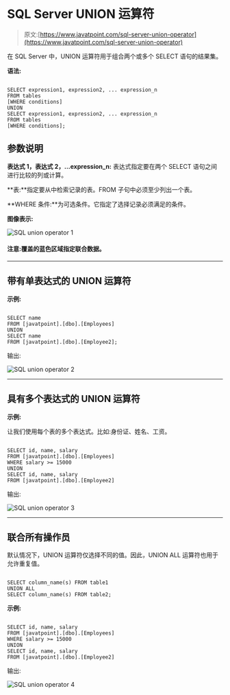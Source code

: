 # SQL Server UNION 运算符

> 原文:[https://www.javatpoint.com/sql-server-union-operator](https://www.javatpoint.com/sql-server-union-operator)

在 SQL Server 中，UNION 运算符用于组合两个或多个 SELECT 语句的结果集。

**语法:**

```

SELECT expression1, expression2, ... expression_n
FROM tables
[WHERE conditions]
UNION      
SELECT expression1, expression2, ... expression_n
FROM tables
[WHERE conditions]; 

```

## 参数说明

**表达式 1，表达式 2，...expression_n:** 表达式指定要在两个 SELECT 语句之间进行比较的列或计算。

**表:**指定要从中检索记录的表。FROM 子句中必须至少列出一个表。

**WHERE 条件:**为可选条件。它指定了选择记录必须满足的条件。

**图像表示:**

![SQL union operator 1](../Images/8588bb8e0dad7250464ea2d8e90ecabb.png)

#### 注意:覆盖的蓝色区域指定联合数据。

* * *

## 带有单表达式的 UNION 运算符

**示例:**

```

SELECT name
FROM [javatpoint].[dbo].[Employees]
UNION
SELECT name
FROM [javatpoint].[dbo].[Employee2]; 

```

输出:

![SQL union operator 2](../Images/eb55d36d3a24104e66f3162ea8421056.png)

* * *

## 具有多个表达式的 UNION 运算符

**示例:**

让我们使用每个表的多个表达式。比如:身份证、姓名、工资。

```

SELECT id, name, salary
FROM [javatpoint].[dbo].[Employees]
WHERE salary >= 15000
UNION
SELECT id, name, salary
FROM [javatpoint].[dbo].[Employee2]

```

输出:

![SQL union operator 3](../Images/411e1e980d1da3308176fd8a4084aaff.png)

* * *

## 联合所有操作员

默认情况下，UNION 运算符仅选择不同的值。因此，UNION ALL 运算符也用于允许重复值。

```

SELECT column_name(s) FROM table1
UNION ALL
SELECT column_name(s) FROM table2; 

```

**示例:**

```

SELECT id, name, salary
FROM [javatpoint].[dbo].[Employees]
WHERE salary >= 15000
UNION
SELECT id, name, salary
FROM [javatpoint].[dbo].[Employee2]

```

输出:

![SQL union operator 4](../Images/657b99737f994091628d1a1f427ae65c.png)